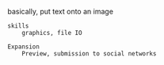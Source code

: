 basically, put text onto an image
    
    skills
        graphics, file IO

    Expansion
        Preview, submission to social networks